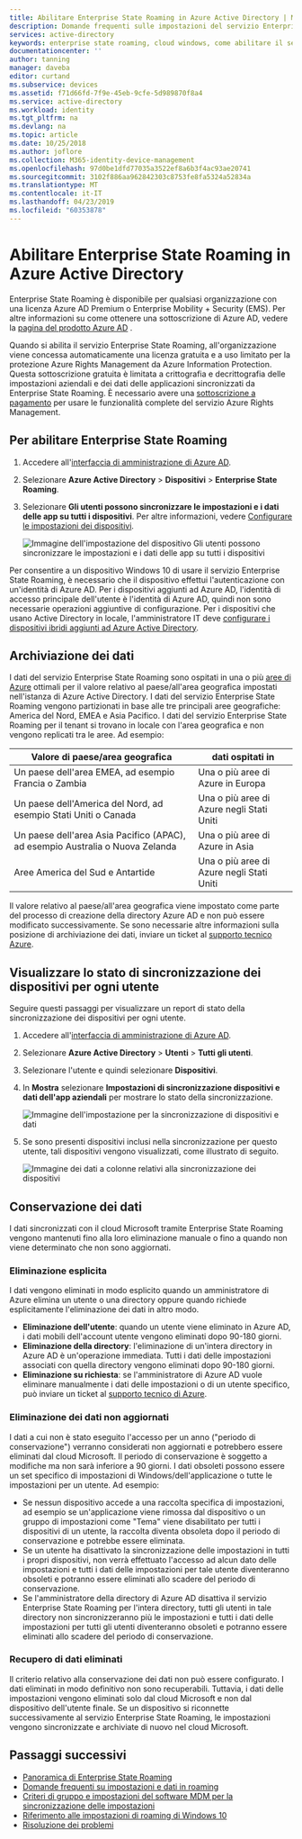 ```yaml
---
title: Abilitare Enterprise State Roaming in Azure Active Directory | Microsoft Docs
description: Domande frequenti sulle impostazioni del servizio Enterprise State Roaming nei dispositivi Windows. Enterprise State Roaming offre agli utenti un'esperienza unificata in tutti i dispositivi Windows e riduce il tempo necessario per la configurazione di un nuovo dispositivo.
services: active-directory
keywords: enterprise state roaming, cloud windows, come abilitare il servizio enterprise state roaming
documentationcenter: ''
author: tanning
manager: daveba
editor: curtand
ms.subservice: devices
ms.assetid: f71d66fd-7f9e-45eb-9cfe-5d989870f8a4
ms.service: active-directory
ms.workload: identity
ms.tgt_pltfrm: na
ms.devlang: na
ms.topic: article
ms.date: 10/25/2018
ms.author: joflore
ms.collection: M365-identity-device-management
ms.openlocfilehash: 97d0be1dfd77035a3522ef8a6b3f4ac93ae20741
ms.sourcegitcommit: 3102f886aa962842303c8753fe8fa5324a52834a
ms.translationtype: MT
ms.contentlocale: it-IT
ms.lasthandoff: 04/23/2019
ms.locfileid: "60353878"
---
```

# <a name="enable-enterprise-state-roaming-in-azure-active-directory"></a>Abilitare Enterprise State Roaming in Azure Active Directory
Enterprise State Roaming è disponibile per qualsiasi organizzazione con una licenza Azure AD Premium o Enterprise Mobility + Security (EMS). Per altre informazioni su come ottenere una sottoscrizione di Azure AD, vedere la [pagina del prodotto Azure AD](https://azure.microsoft.com/services/active-directory) .

Quando si abilita il servizio Enterprise State Roaming, all'organizzazione viene concessa automaticamente una licenza gratuita e a uso limitato per la protezione Azure Rights Management da Azure Information Protection. Questa sottoscrizione gratuita è limitata a crittografia e decrittografia delle impostazioni aziendali e dei dati delle applicazioni sincronizzati da Enterprise State Roaming. È necessario avere una [sottoscrizione a pagamento](https://azure.microsoft.com/pricing/details/information-protection/) per usare le funzionalità complete del servizio Azure Rights Management.

## <a name="to-enable-enterprise-state-roaming"></a>Per abilitare Enterprise State Roaming

1. Accedere all'[interfaccia di amministrazione di Azure AD](https://aad.portal.azure.com/).

1. Selezionare **Azure Active Directory** &gt; **Dispositivi** &gt; **Enterprise State Roaming**.

1. Selezionare **Gli utenti possono sincronizzare le impostazioni e i dati delle app su tutti i dispositivi**. Per altre informazioni, vedere [Configurare le impostazioni dei dispositivi](https://docs.microsoft.com/azure/active-directory/device-management-azure-portal).
  
   ![Immagine dell'impostazione del dispositivo Gli utenti possono sincronizzare le impostazioni e i dati delle app su tutti i dispositivi](./media/enterprise-state-roaming-enable/device-settings.png)
  
Per consentire a un dispositivo Windows 10 di usare il servizio Enterprise State Roaming, è necessario che il dispositivo effettui l'autenticazione con un'identità di Azure AD. Per i dispositivi aggiunti ad Azure AD, l'identità di accesso principale dell'utente è l'identità di Azure AD, quindi non sono necessarie operazioni aggiuntive di configurazione. Per i dispositivi che usano Active Directory in locale, l'amministratore IT deve [configurare i dispositivi ibridi aggiunti ad Azure Active Directory](https://docs.microsoft.com/azure/active-directory/devices/hybrid-azuread-join-manual-steps). 

## <a name="data-storage"></a>Archiviazione dei dati
I dati del servizio Enterprise State Roaming sono ospitati in una o più [aree di Azure](https://azure.microsoft.com/regions/) ottimali per il valore relativo al paese/all'area geografica impostati nell'istanza di Azure Active Directory. I dati del servizio Enterprise State Roaming vengono partizionati in base alle tre principali aree geografiche: America del Nord, EMEA e Asia Pacifico. I dati del servizio Enterprise State Roaming per il tenant si trovano in locale con l'area geografica e non vengono replicati tra le aree.  Ad esempio: 

Valore di paese/area geografica | dati ospitati in
---------------------|-------------------------
Un paese dell'area EMEA, ad esempio Francia o Zambia | Una o più aree di Azure in Europa 
Un paese dell'America del Nord, ad esempio Stati Uniti o Canada | Una o più aree di Azure negli Stati Uniti
Un paese dell'area Asia Pacifico (APAC), ad esempio Australia o Nuova Zelanda | Una o più aree di Azure in Asia
Aree America del Sud e Antartide | Una o più aree di Azure negli Stati Uniti

Il valore relativo al paese/all'area geografica viene impostato come parte del processo di creazione della directory Azure AD e non può essere modificato successivamente. Se sono necessarie altre informazioni sulla posizione di archiviazione dei dati, inviare un ticket al [supporto tecnico Azure](https://azure.microsoft.com/support/options/).

## <a name="view-per-user-device-sync-status"></a>Visualizzare lo stato di sincronizzazione dei dispositivi per ogni utente
Seguire questi passaggi per visualizzare un report di stato della sincronizzazione dei dispositivi per ogni utente.

1. Accedere all'[interfaccia di amministrazione di Azure AD](https://aad.portal.azure.com/).

1. Selezionare **Azure Active Directory** &gt; **Utenti** &gt; **Tutti gli utenti**.

1. Selezionare l'utente e quindi selezionare **Dispositivi**.

1. In **Mostra** selezionare **Impostazioni di sincronizzazione dispositivi e dati dell'app aziendali** per mostrare lo stato della sincronizzazione.
  
   ![Immagine dell'impostazione per la sincronizzazione di dispositivi e dati](./media/enterprise-state-roaming-enable/sync-status.png)
  
1. Se sono presenti dispositivi inclusi nella sincronizzazione per questo utente, tali dispositivi vengono visualizzati, come illustrato di seguito.
  
   ![Immagine dei dati a colonne relativi alla sincronizzazione dei dispositivi](./media/enterprise-state-roaming-enable/device-status-row.png)

## <a name="data-retention"></a>Conservazione dei dati
I dati sincronizzati con il cloud Microsoft tramite Enterprise State Roaming vengono mantenuti fino alla loro eliminazione manuale o fino a quando non viene determinato che non sono aggiornati. 

### <a name="explicit-deletion"></a>Eliminazione esplicita
I dati vengono eliminati in modo esplicito quando un amministratore di Azure elimina un utente o una directory oppure quando richiede esplicitamente l'eliminazione dei dati in altro modo.

* **Eliminazione dell'utente**: quando un utente viene eliminato in Azure AD, i dati mobili dell'account utente vengono eliminati dopo 90-180 giorni. 
* **Eliminazione della directory**: l'eliminazione di un'intera directory in Azure AD è un'operazione immediata. Tutti i dati delle impostazioni associati con quella directory vengono eliminati dopo 90-180 giorni. 
* **Eliminazione su richiesta**: se l'amministratore di Azure AD vuole eliminare manualmente i dati delle impostazioni o di un utente specifico, può inviare un ticket al [supporto tecnico di Azure](https://azure.microsoft.com/support/). 

### <a name="stale-data-deletion"></a>Eliminazione dei dati non aggiornati
I dati a cui non è stato eseguito l'accesso per un anno ("periodo di conservazione") verranno considerati non aggiornati e potrebbero essere eliminati dal cloud Microsoft. Il periodo di conservazione è soggetto a modifiche ma non sarà inferiore a 90 giorni. I dati obsoleti possono essere un set specifico di impostazioni di Windows/dell'applicazione o tutte le impostazioni per un utente. Ad esempio: 

* Se nessun dispositivo accede a una raccolta specifica di impostazioni, ad esempio se un'applicazione viene rimossa dal dispositivo o un gruppo di impostazioni come "Tema" viene disabilitato per tutti i dispositivi di un utente, la raccolta diventa obsoleta dopo il periodo di conservazione e potrebbe essere eliminata. 
* Se un utente ha disattivato la sincronizzazione delle impostazioni in tutti i propri dispositivi, non verrà effettuato l'accesso ad alcun dato delle impostazioni e tutti i dati delle impostazioni per tale utente diventeranno obsoleti e potranno essere eliminati allo scadere del periodo di conservazione. 
* Se l'amministratore della directory di Azure AD disattiva il servizio Enterprise State Roaming per l'intera directory, tutti gli utenti in tale directory non sincronizzeranno più le impostazioni e tutti i dati delle impostazioni per tutti gli utenti diventeranno obsoleti e potranno essere eliminati allo scadere del periodo di conservazione. 

### <a name="deleted-data-recovery"></a>Recupero di dati eliminati
Il criterio relativo alla conservazione dei dati non può essere configurato. I dati eliminati in modo definitivo non sono recuperabili. Tuttavia, i dati delle impostazioni vengono eliminati solo dal cloud Microsoft e non dal dispositivo dell'utente finale. Se un dispositivo si riconnette successivamente al servizio Enterprise State Roaming, le impostazioni vengono sincronizzate e archiviate di nuovo nel cloud Microsoft.

## <a name="next-steps"></a>Passaggi successivi

* [Panoramica di Enterprise State Roaming](enterprise-state-roaming-overview.md)
* [Domande frequenti su impostazioni e dati in roaming](enterprise-state-roaming-faqs.md)
* [Criteri di gruppo e impostazioni del software MDM per la sincronizzazione delle impostazioni](enterprise-state-roaming-group-policy-settings.md)
* [Riferimento alle impostazioni di roaming di Windows 10](enterprise-state-roaming-windows-settings-reference.md)
* [Risoluzione dei problemi](enterprise-state-roaming-troubleshooting.md)
